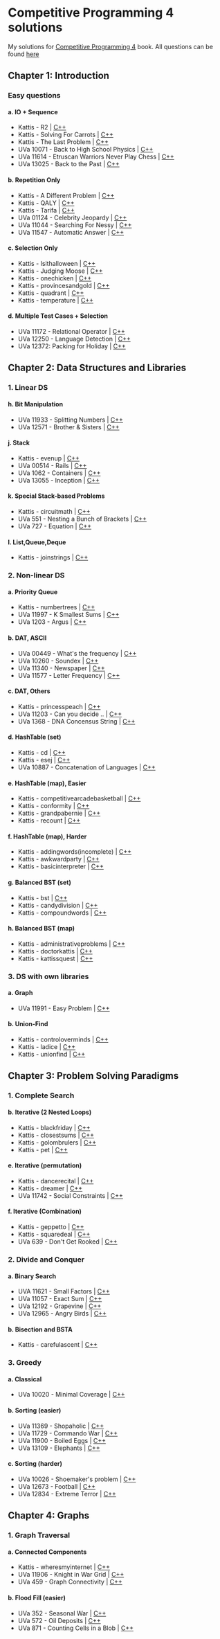 # Competitive Programming 4 solutions
My solutions for [Competitive Programming 4](https://cpbook.net) book. All questions can be found [here](https://cpbook.net/methodstosolve)



## Chapter 1: Introduction
### Easy questions
#### a. IO + Sequence
* Kattis - R2 | [C++](./Chapter%201:%20Introduction/Easy%20questions/a.%20IO%20+%20Sequence/Kattis%20-%20R2.cpp)
* Kattis - Solving For Carrots | [C++](./Chapter%201:%20Introduction/Easy%20questions/a.%20IO%20+%20Sequence/Kattis%20-%20Solving%20For%20Carrots.cpp)
* Kattis - The Last Problem | [C++](./Chapter%201:%20Introduction/Easy%20questions/a.%20IO%20+%20Sequence/Kattis%20-%20The%20Last%20Problem.cpp)
* UVa 10071 - Back to High School Physics | [C++](./Chapter%201:%20Introduction/Easy%20questions/a.%20IO%20+%20Sequence/UVa%2010071%20-%20Back%20to%20High%20School%20Physics.cpp)
* UVa 11614 - Etruscan Warriors Never Play Chess | [C++](./Chapter%201:%20Introduction/Easy%20questions/a.%20IO%20+%20Sequence/UVa%2011614%20-%20Etruscan%20Warriors%20Never%20Play%20Chess.cpp)
* UVa 13025 - Back to the Past | [C++](./Chapter%201:%20Introduction/Easy%20questions/a.%20IO%20+%20Sequence/UVa%2013025%20-%20Back%20to%20the%20Past.cpp)
#### b. Repetition Only
* Kattis - A Different Problem | [C++](./Chapter%201:%20Introduction/Easy%20questions/b.%20Repetition%20Only/Kattis%20-%20A%20Different%20Problem.cpp)
* Kattis - QALY | [C++](./Chapter%201:%20Introduction/Easy%20questions/b.%20Repetition%20Only/Kattis%20-%20QALY.cpp)
* Kattis - Tarifa | [C++](./Chapter%201:%20Introduction/Easy%20questions/b.%20Repetition%20Only/Kattis%20-%20Tarifa.cpp)
* UVa 01124 - Celebrity Jeopardy | [C++](./Chapter%201:%20Introduction/Easy%20questions/b.%20Repetition%20Only/UVa%2001124%20-%20Celebrity%20Jeopardy.cpp)
* UVa 11044 - Searching For Nessy | [C++](./Chapter%201:%20Introduction/Easy%20questions/b.%20Repetition%20Only/UVa%2011044%20-%20Searching%20For%20Nessy.cpp)
* UVa 11547 - Automatic Answer | [C++](./Chapter%201:%20Introduction/Easy%20questions/b.%20Repetition%20Only/UVa%2011547%20-%20Automatic%20Answer.cpp)
#### c. Selection Only
* Kattis - Isithalloween | [C++](./Chapter%201:%20Introduction/Easy%20questions/c.%20Selection%20Only/Kattis%20-%20Isithalloween.cpp)
* Kattis - Judging Moose | [C++](./Chapter%201:%20Introduction/Easy%20questions/c.%20Selection%20Only/Kattis%20-%20Judging%20Moose.cpp)
* Kattis - onechicken | [C++](./Chapter%201:%20Introduction/Easy%20questions/c.%20Selection%20Only/Kattis%20-%20onechicken.cpp)
* Kattis - provincesandgold | [C++](./Chapter%201:%20Introduction/Easy%20questions/c.%20Selection%20Only/Kattis%20-%20provincesandgold.cpp)
* Kattis - quadrant | [C++](./Chapter%201:%20Introduction/Easy%20questions/c.%20Selection%20Only/Kattis%20-%20quadrant.cpp)
* Kattis - temperature | [C++](./Chapter%201:%20Introduction/Easy%20questions/c.%20Selection%20Only/Kattis%20-%20temperature.cpp)
#### d. Multiple Test Cases + Selection
* UVa 11172 - Relational Operator | [C++](./Chapter%201:%20Introduction/Easy%20questions/d.%20Multiple%20Test%20Cases%20+%20Selection/UVa%2011172%20-%20Relational%20Operator.cpp)
* UVa 12250 - Language Detection | [C++](./Chapter%201:%20Introduction/Easy%20questions/d.%20Multiple%20Test%20Cases%20+%20Selection/UVa%2012250%20-%20Language%20Detection.cpp)
* UVa 12372: Packing for Holiday | [C++](./Chapter%201:%20Introduction/Easy%20questions/d.%20Multiple%20Test%20Cases%20+%20Selection/UVa%2012372:%20Packing%20for%20Holiday.cpp)

## Chapter 2: Data Structures and Libraries
### 1. Linear DS
#### h. Bit Manipulation
* UVa 11933 - Splitting Numbers | [C++](./Chapter%202:%20Data%20Structures%20and%20Libraries/1.%20Linear%20DS/h.%20Bit%20Manipulation/UVa%2011933%20-%20Splitting%20Numbers.cpp)
* UVa 12571 - Brother & Sisters | [C++](./Chapter%202:%20Data%20Structures%20and%20Libraries/1.%20Linear%20DS/h.%20Bit%20Manipulation/UVa%2012571%20-%20Brother%20&%20Sisters.cpp)
#### j. Stack
* Kattis - evenup | [C++](./Chapter%202:%20Data%20Structures%20and%20Libraries/1.%20Linear%20DS/j.%20Stack/Kattis%20-%20evenup.cpp)
* UVa 00514 - Rails | [C++](./Chapter%202:%20Data%20Structures%20and%20Libraries/1.%20Linear%20DS/j.%20Stack/UVa%2000514%20-%20Rails.cpp)
* UVa 1062 - Containers | [C++](./Chapter%202:%20Data%20Structures%20and%20Libraries/1.%20Linear%20DS/j.%20Stack/UVa%201062%20-%20Containers.cpp)
* UVa 13055 - Inception | [C++](./Chapter%202:%20Data%20Structures%20and%20Libraries/1.%20Linear%20DS/j.%20Stack/UVa%2013055%20-%20Inception.cpp)
#### k. Special Stack-based Problems
* Kattis - circuitmath | [C++](./Chapter%202:%20Data%20Structures%20and%20Libraries/1.%20Linear%20DS/k.%20Special%20Stack-based%20Problems/Kattis%20-%20circuitmath.cpp)
* UVa  551 - Nesting a Bunch of Brackets | [C++](./Chapter%202:%20Data%20Structures%20and%20Libraries/1.%20Linear%20DS/k.%20Special%20Stack-based%20Problems/UVa%20%20551%20-%20Nesting%20a%20Bunch%20of%20Brackets.cpp)
* UVa 727 - Equation | [C++](./Chapter%202:%20Data%20Structures%20and%20Libraries/1.%20Linear%20DS/k.%20Special%20Stack-based%20Problems/UVa%20727%20-%20Equation.cpp)
#### l. List,Queue,Deque
* Kattis - joinstrings | [C++](./Chapter%202:%20Data%20Structures%20and%20Libraries/1.%20Linear%20DS/l.%20List,Queue,Deque/Kattis%20-%20joinstrings.cpp)
### 2. Non-linear DS
#### a. Priority Queue
* Kattis - numbertrees | [C++](./Chapter%202:%20Data%20Structures%20and%20Libraries/2.%20Non-linear%20DS/a.%20Priority%20Queue/Kattis%20-%20numbertrees.cpp)
* UVa 11997 - K Smallest Sums | [C++](./Chapter%202:%20Data%20Structures%20and%20Libraries/2.%20Non-linear%20DS/a.%20Priority%20Queue/UVa%2011997%20-%20K%20Smallest%20Sums.cpp)
* UVa 1203 - Argus | [C++](./Chapter%202:%20Data%20Structures%20and%20Libraries/2.%20Non-linear%20DS/a.%20Priority%20Queue/UVa%201203%20-%20Argus.cpp)
#### b. DAT, ASCII
* UVa 00449 - What's the frequency | [C++](./Chapter%202:%20Data%20Structures%20and%20Libraries/2.%20Non-linear%20DS/b.%20DAT,%20ASCII/UVa%2000449%20-%20What's%20the%20frequency.cpp)
* UVa 10260 - Soundex | [C++](./Chapter%202:%20Data%20Structures%20and%20Libraries/2.%20Non-linear%20DS/b.%20DAT,%20ASCII/UVa%2010260%20-%20Soundex.cpp)
* UVa 11340 - Newspaper | [C++](./Chapter%202:%20Data%20Structures%20and%20Libraries/2.%20Non-linear%20DS/b.%20DAT,%20ASCII/UVa%2011340%20-%20Newspaper.cpp)
* UVa 11577 - Letter Frequency | [C++](./Chapter%202:%20Data%20Structures%20and%20Libraries/2.%20Non-linear%20DS/b.%20DAT,%20ASCII/UVa%2011577%20-%20Letter%20Frequency.cpp)
#### c. DAT, Others
* Kattis - princesspeach | [C++](./Chapter%202:%20Data%20Structures%20and%20Libraries/2.%20Non-linear%20DS/c.%20DAT,%20Others/Kattis%20-%20princesspeach.cpp)
* UVa 11203 - Can you decide .. | [C++](./Chapter%202:%20Data%20Structures%20and%20Libraries/2.%20Non-linear%20DS/c.%20DAT,%20Others/UVa%2011203%20-%20Can%20you%20decide%20...cpp)
* UVa 1368 - DNA Concensus String | [C++](./Chapter%202:%20Data%20Structures%20and%20Libraries/2.%20Non-linear%20DS/c.%20DAT,%20Others/UVa%201368%20-%20DNA%20Concensus%20String.cpp)
#### d. HashTable (set)
* Kattis - cd | [C++](./Chapter%202:%20Data%20Structures%20and%20Libraries/2.%20Non-linear%20DS/d.%20HashTable%20(set)/Kattis%20-%20cd.cpp)
* Kattis - esej | [C++](./Chapter%202:%20Data%20Structures%20and%20Libraries/2.%20Non-linear%20DS/d.%20HashTable%20(set)/Kattis%20-%20esej.cpp)
* UVa 10887 - Concatenation of Languages | [C++](./Chapter%202:%20Data%20Structures%20and%20Libraries/2.%20Non-linear%20DS/d.%20HashTable%20(set)/UVa%2010887%20-%20Concatenation%20of%20Languages.cpp)
#### e. HashTable (map), Easier
* Kattis - competitivearcadebasketball | [C++](./Chapter%202:%20Data%20Structures%20and%20Libraries/2.%20Non-linear%20DS/e.%20HashTable%20(map),%20Easier/Kattis%20-%20competitivearcadebasketball.cpp)
* Kattis - conformity | [C++](./Chapter%202:%20Data%20Structures%20and%20Libraries/2.%20Non-linear%20DS/e.%20HashTable%20(map),%20Easier/Kattis%20-%20conformity.cpp)
* Kattis - grandpabernie | [C++](./Chapter%202:%20Data%20Structures%20and%20Libraries/2.%20Non-linear%20DS/e.%20HashTable%20(map),%20Easier/Kattis%20-%20grandpabernie.cpp)
* Kattis - recount | [C++](./Chapter%202:%20Data%20Structures%20and%20Libraries/2.%20Non-linear%20DS/e.%20HashTable%20(map),%20Easier/Kattis%20-%20recount.cpp)
#### f. HashTable (map), Harder
* Kattis - addingwords(incomplete) | [C++](./Chapter%202:%20Data%20Structures%20and%20Libraries/2.%20Non-linear%20DS/f.%20HashTable%20(map),%20Harder/Kattis%20-%20addingwords(incomplete).cpp)
* Kattis - awkwardparty | [C++](./Chapter%202:%20Data%20Structures%20and%20Libraries/2.%20Non-linear%20DS/f.%20HashTable%20(map),%20Harder/Kattis%20-%20awkwardparty.cpp)
* Kattis - basicinterpreter | [C++](./Chapter%202:%20Data%20Structures%20and%20Libraries/2.%20Non-linear%20DS/f.%20HashTable%20(map),%20Harder/Kattis%20-%20basicinterpreter.cpp)
#### g. Balanced BST (set)
* Kattis - bst | [C++](./Chapter%202:%20Data%20Structures%20and%20Libraries/2.%20Non-linear%20DS/g.%20Balanced%20BST%20(set)/Kattis%20-%20bst.cpp)
* Kattis - candydivision | [C++](./Chapter%202:%20Data%20Structures%20and%20Libraries/2.%20Non-linear%20DS/g.%20Balanced%20BST%20(set)/Kattis%20-%20candydivision.cpp)
* Kattis - compoundwords | [C++](./Chapter%202:%20Data%20Structures%20and%20Libraries/2.%20Non-linear%20DS/g.%20Balanced%20BST%20(set)/Kattis%20-%20compoundwords.cpp)
#### h. Balanced BST (map)
* Kattis - administrativeproblems | [C++](./Chapter%202:%20Data%20Structures%20and%20Libraries/2.%20Non-linear%20DS/h.%20Balanced%20BST%20(map)/Kattis%20-%20administrativeproblems.cpp)
* Kattis - doctorkattis | [C++](./Chapter%202:%20Data%20Structures%20and%20Libraries/2.%20Non-linear%20DS/h.%20Balanced%20BST%20(map)/Kattis%20-%20doctorkattis.cpp)
* Kattis - kattissquest | [C++](./Chapter%202:%20Data%20Structures%20and%20Libraries/2.%20Non-linear%20DS/h.%20Balanced%20BST%20(map)/Kattis%20-%20kattissquest.cpp)
### 3. DS with own libraries
#### a. Graph
* UVa 11991 - Easy Problem | [C++](./Chapter%202:%20Data%20Structures%20and%20Libraries/3.%20DS%20with%20own%20libraries/a.%20Graph/UVa%2011991%20-%20Easy%20Problem.cpp)
#### b. Union-Find
* Kattis - controloverminds | [C++](./Chapter%202:%20Data%20Structures%20and%20Libraries/3.%20DS%20with%20own%20libraries/b.%20Union-Find/Kattis%20-%20controloverminds.cpp)
* Kattis - ladice | [C++](./Chapter%202:%20Data%20Structures%20and%20Libraries/3.%20DS%20with%20own%20libraries/b.%20Union-Find/Kattis%20-%20ladice.cpp)
* Kattis - unionfind | [C++](./Chapter%202:%20Data%20Structures%20and%20Libraries/3.%20DS%20with%20own%20libraries/b.%20Union-Find/Kattis%20-%20unionfind.cpp)

## Chapter 3: Problem Solving Paradigms
### 1. Complete Search
#### b. Iterative (2 Nested Loops)
* Kattis - blackfriday | [C++](./Chapter%203:%20Problem%20Solving%20Paradigms/1.%20Complete%20Search/b.%20Iterative%20(2%20Nested%20Loops)/Kattis%20-%20blackfriday.cpp)
* Kattis - closestsums | [C++](./Chapter%203:%20Problem%20Solving%20Paradigms/1.%20Complete%20Search/b.%20Iterative%20(2%20Nested%20Loops)/Kattis%20-%20closestsums.cpp)
* Kattis - golombrulers | [C++](./Chapter%203:%20Problem%20Solving%20Paradigms/1.%20Complete%20Search/b.%20Iterative%20(2%20Nested%20Loops)/Kattis%20-%20golombrulers.cpp)
* Kattis - pet | [C++](./Chapter%203:%20Problem%20Solving%20Paradigms/1.%20Complete%20Search/b.%20Iterative%20(2%20Nested%20Loops)/Kattis%20-%20pet.cpp)
#### e. Iterative (permutation)
* Kattis - dancerecital | [C++](./Chapter%203:%20Problem%20Solving%20Paradigms/1.%20Complete%20Search/e.%20Iterative%20(permutation)/Kattis%20-%20dancerecital.cpp)
* Kattis - dreamer | [C++](./Chapter%203:%20Problem%20Solving%20Paradigms/1.%20Complete%20Search/e.%20Iterative%20(permutation)/Kattis%20-%20dreamer.cpp)
* UVa 11742 - Social Constraints | [C++](./Chapter%203:%20Problem%20Solving%20Paradigms/1.%20Complete%20Search/e.%20Iterative%20(permutation)/UVa%2011742%20-%20Social%20Constraints.cpp)
#### f. Iterative (Combination)
* Kattis - geppetto | [C++](./Chapter%203:%20Problem%20Solving%20Paradigms/1.%20Complete%20Search/f.%20Iterative%20(Combination)/Kattis%20-%20geppetto.cpp)
* Kattis - squaredeal | [C++](./Chapter%203:%20Problem%20Solving%20Paradigms/1.%20Complete%20Search/f.%20Iterative%20(Combination)/Kattis%20-%20squaredeal.cpp)
* UVa 639 - Don't Get Rooked | [C++](./Chapter%203:%20Problem%20Solving%20Paradigms/1.%20Complete%20Search/f.%20Iterative%20(Combination)/UVa%20639%20-%20Don't%20Get%20Rooked.cpp)
### 2. Divide and Conquer
#### a. Binary Search
* UVA 11621 - Small Factors | [C++](./Chapter%203:%20Problem%20Solving%20Paradigms/2.%20Divide%20and%20Conquer/a.%20Binary%20Search/UVA%2011621%20-%20Small%20Factors.cpp)
* UVa 11057 - Exact Sum | [C++](./Chapter%203:%20Problem%20Solving%20Paradigms/2.%20Divide%20and%20Conquer/a.%20Binary%20Search/UVa%2011057%20-%20Exact%20Sum.cpp)
* UVa 12192 - Grapevine | [C++](./Chapter%203:%20Problem%20Solving%20Paradigms/2.%20Divide%20and%20Conquer/a.%20Binary%20Search/UVa%2012192%20-%20Grapevine.cpp)
* UVa 12965 - Angry Birds | [C++](./Chapter%203:%20Problem%20Solving%20Paradigms/2.%20Divide%20and%20Conquer/a.%20Binary%20Search/UVa%2012965%20-%20Angry%20Birds.cpp)
#### b. Bisection and BSTA
* Kattis - carefulascent | [C++](./Chapter%203:%20Problem%20Solving%20Paradigms/2.%20Divide%20and%20Conquer/b.%20Bisection%20and%20BSTA/Kattis%20-%20carefulascent.cpp)
### 3. Greedy
#### a. Classical
* UVa  10020 - Minimal Coverage | [C++](./Chapter%203:%20Problem%20Solving%20Paradigms/3.%20Greedy/a.%20Classical/UVa%20%2010020%20-%20Minimal%20Coverage.cpp)
#### b. Sorting (easier)
* UVa 11369 - Shopaholic | [C++](./Chapter%203:%20Problem%20Solving%20Paradigms/3.%20Greedy/b.%20Sorting%20(easier)/UVa%2011369%20-%20Shopaholic.cpp)
* UVa 11729 - Commando War | [C++](./Chapter%203:%20Problem%20Solving%20Paradigms/3.%20Greedy/b.%20Sorting%20(easier)/UVa%2011729%20-%20Commando%20War.cpp)
* UVa 11900 - Boiled Eggs | [C++](./Chapter%203:%20Problem%20Solving%20Paradigms/3.%20Greedy/b.%20Sorting%20(easier)/UVa%2011900%20-%20Boiled%20Eggs.cpp)
* UVa 13109 - Elephants | [C++](./Chapter%203:%20Problem%20Solving%20Paradigms/3.%20Greedy/b.%20Sorting%20(easier)/UVa%2013109%20-%20Elephants.cpp)
#### c. Sorting (harder)
* UVa 10026 - Shoemaker's problem | [C++](./Chapter%203:%20Problem%20Solving%20Paradigms/3.%20Greedy/c.%20Sorting%20(harder)/UVa%2010026%20-%20Shoemaker's%20problem.cpp)
* UVa 12673 - Football | [C++](./Chapter%203:%20Problem%20Solving%20Paradigms/3.%20Greedy/c.%20Sorting%20(harder)/UVa%2012673%20-%20Football.cpp)
* UVa 12834 - Extreme Terror | [C++](./Chapter%203:%20Problem%20Solving%20Paradigms/3.%20Greedy/c.%20Sorting%20(harder)/UVa%2012834%20-%20Extreme%20Terror.cpp)

## Chapter 4: Graphs
### 1. Graph Traversal
#### a. Connected Components
* Kattis - wheresmyinternet | [C++](./Chapter%204:%20Graphs/1.%20Graph%20Traversal/a.%20Connected%20Components/Kattis%20-%20wheresmyinternet.cpp)
* UVa 11906 - Knight in War Grid | [C++](./Chapter%204:%20Graphs/1.%20Graph%20Traversal/a.%20Connected%20Components/UVa%2011906%20-%20Knight%20in%20War%20Grid.cpp)
* UVa 459 - Graph Connectivity | [C++](./Chapter%204:%20Graphs/1.%20Graph%20Traversal/a.%20Connected%20Components/UVa%20459%20-%20Graph%20Connectivity.cpp)
#### b. Flood Fill (easier)
* UVa 352 - Seasonal War | [C++](./Chapter%204:%20Graphs/1.%20Graph%20Traversal/b.%20Flood%20Fill%20(easier)/UVa%20352%20-%20Seasonal%20War.cpp)
* UVa 572 - Oil Deposits | [C++](./Chapter%204:%20Graphs/1.%20Graph%20Traversal/b.%20Flood%20Fill%20(easier)/UVa%20572%20-%20Oil%20Deposits.cpp)
* UVa 871 - Counting Cells in a Blob | [C++](./Chapter%204:%20Graphs/1.%20Graph%20Traversal/b.%20Flood%20Fill%20(easier)/UVa%20871%20-%20Counting%20Cells%20in%20a%20Blob.cpp)